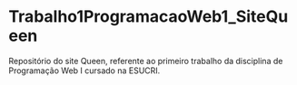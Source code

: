 # Trabalho1ProgramacaoWeb1_SiteQueen
 Repositório do site Queen, referente ao primeiro trabalho da disciplina de Programação Web I cursado na ESUCRI. 
